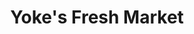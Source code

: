 ---
title: "Yoke's Fresh Market"
url: /spokane-valley-washington/yokes-fresh-market/
shop: Supermarkt
---
